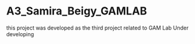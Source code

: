 # A3_Samira_Beigy_GAMLAB
this project was developed as the third project related to GAM Lab
Under developing
